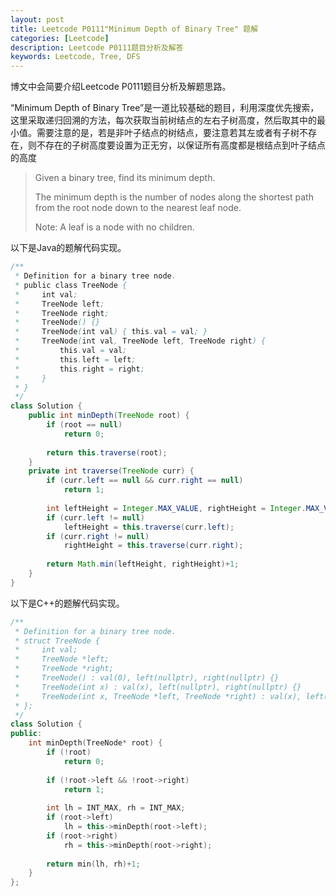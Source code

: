 ```yaml
---
layout: post
title: Leetcode P0111"Minimum Depth of Binary Tree" 题解
categories: [Leetcode]
description: Leetcode P0111题目分析及解答
keywords: Leetcode, Tree, DFS
---
```


博文中会简要介绍Leetcode P0111题目分析及解题思路。

“Minimum Depth of Binary Tree”是一道比较基础的题目，利用深度优先搜索，这里采取递归回溯的方法，每次获取当前树结点的左右子树高度，然后取其中的最小值。需要注意的是，若是非叶子结点的树结点，要注意若其左或者有子树不存在，则不存在的子树高度要设置为正无穷，以保证所有高度都是根结点到叶子结点的高度

> Given a binary tree, find its minimum depth.
> 
> The minimum depth is the number of nodes along the shortest path from the root node down to the nearest leaf node.
> 
> Note: A leaf is a node with no children.

以下是Java的题解代码实现。
```java
/**
 * Definition for a binary tree node.
 * public class TreeNode {
 *     int val;
 *     TreeNode left;
 *     TreeNode right;
 *     TreeNode() {}
 *     TreeNode(int val) { this.val = val; }
 *     TreeNode(int val, TreeNode left, TreeNode right) {
 *         this.val = val;
 *         this.left = left;
 *         this.right = right;
 *     }
 * }
 */
class Solution {
    public int minDepth(TreeNode root) {
        if (root == null)
            return 0;
        
        return this.traverse(root);
    }
    private int traverse(TreeNode curr) {
        if (curr.left == null && curr.right == null)
            return 1;
        
        int leftHeight = Integer.MAX_VALUE, rightHeight = Integer.MAX_VALUE;
        if (curr.left != null)
            leftHeight = this.traverse(curr.left);
        if (curr.right != null)
            rightHeight = this.traverse(curr.right);
        
        return Math.min(leftHeight, rightHeight)+1;
    }
}
```

以下是C++的题解代码实现。
```cpp
/**
 * Definition for a binary tree node.
 * struct TreeNode {
 *     int val;
 *     TreeNode *left;
 *     TreeNode *right;
 *     TreeNode() : val(0), left(nullptr), right(nullptr) {}
 *     TreeNode(int x) : val(x), left(nullptr), right(nullptr) {}
 *     TreeNode(int x, TreeNode *left, TreeNode *right) : val(x), left(left), right(right) {}
 * };
 */
class Solution {
public:
    int minDepth(TreeNode* root) {
        if (!root)
            return 0;
        
        if (!root->left && !root->right)
            return 1;
        
        int lh = INT_MAX, rh = INT_MAX;
        if (root->left)
            lh = this->minDepth(root->left);
        if (root->right)
            rh = this->minDepth(root->right);
        
        return min(lh, rh)+1;
    }
};
```
